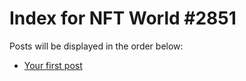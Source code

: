 # Index for NFT World #2851
Posts will be displayed in the order below:

- [Your first post](./001-first.md)

